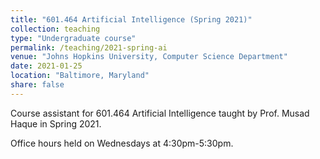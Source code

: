 ```yaml
---
title: "601.464 Artificial Intelligence (Spring 2021)"
collection: teaching
type: "Undergraduate course"
permalink: /teaching/2021-spring-ai
venue: "Johns Hopkins University, Computer Science Department"
date: 2021-01-25
location: "Baltimore, Maryland"
share: false
---
```


Course assistant for 601.464 Artificial Intelligence taught by Prof. Musad Haque in Spring 2021.

Office hours held on Wednesdays at 4:30pm-5:30pm.
